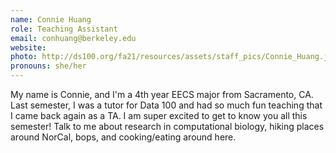 ```yaml
---
name: Connie Huang
role: Teaching Assistant
email: conhuang@berkeley.edu
website: 
photo: http://ds100.org/fa21/resources/assets/staff_pics/Connie_Huang.jpg
pronouns: she/her
---
```

My name is Connie, and I'm a 4th year EECS major from Sacramento, CA. Last semester, I was a tutor for Data 100 and had so much fun teaching that I came back again as a TA. I am super excited to get to know you all this semester! Talk to me about research in computational biology, hiking places around NorCal, bops, and cooking/eating around here.
